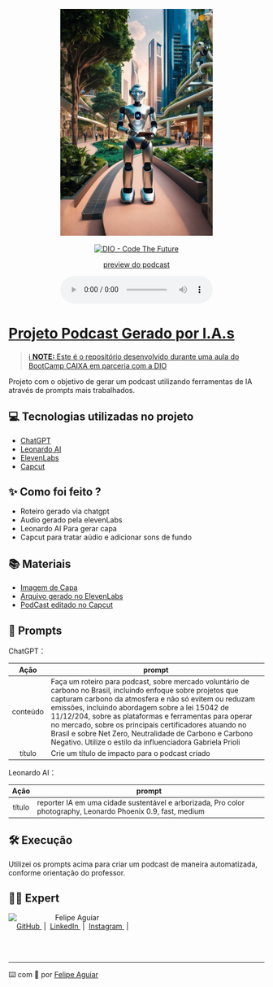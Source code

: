 <p align="center">
<img 
    src="https://github.com/carolmtonelli/prompts-for-podcast-generate-by-ia/blob/main/Capa%20do%20Podcast.jpg"
    width="300"
/>
</p>

<p align="center">
<a href="https://dio.me/">
    <img 
        src="https://img.shields.io/badge/DIO-Code_The_Future-28DA77?logo=youtube" 
        alt="DIO - Code The Future">

</p>

<p align="center">
    preview do podcast
</p>

<div align="center">
    <audio src="output/podcast_editado.MP3" controls title="Podcast editado"></audio>
</div>

# Projeto Podcast Gerado por I.A.s


 > ℹ️ **NOTE:** Este é o repositório desenvolvido durante uma aula do BootCamp CAIXA em parceria com a [DIO](https://dio.me)

Projeto com o objetivo de gerar um podcast utilizando ferramentas de IA através de prompts mais trabalhados.


## 💻 Tecnologias utilizadas no projeto

- [ChatGPT](https://chat.openai.com/) 
- [Leonardo AI](https://leonardo.ai/)
- [ElevenLabs](https://beta.elevenlabs.io/)
- [Capcut](https://www.capcut.com/pt-br/)

## ✨ Como foi feito ?

- Roteiro gerado via chatgpt
- Audio gerado pela elevenLabs
- Leonardo AI Para gerar capa
- Capcut para tratar aúdio e adicionar sons de fundo

## 📚 Materiais

- [Imagem de Capa](https://github.com/carolmtonelli/prompts-for-podcast-generate-by-ia/blob/main/Capa%20do%20Podcast.jpg)
- [Arquivo gerado no ElevenLabs](https://github.com/carolmtonelli/prompts-for-podcast-generate-by-ia/blob/main/ElevenLabs_2025-01-09T11_00_24_Alice_pre_s50_sb75_se25_b_m2.mp3)
- [PodCast editado no Capcut](https://github.com/carolmtonelli/prompts-for-podcast-generate-by-ia/blob/main/PodCast_editado.MP3)

## 🧠 Prompts


ChatGPT：

|  Ação  | prompt                                                                                 |
| :----: | -------------------------------------------------------------------------------------- |
| conteúdo | Faça um roteiro para podcast, sobre mercado voluntário de carbono no Brasil, incluindo enfoque sobre projetos que capturam carbono da atmosfera e não só evitem ou reduzam emissões, incluindo abordagem sobre a lei 15042 de 11/12/204, sobre as plataformas e ferramentas para operar no mercado, sobre os principais certificadores atuando no Brasil e sobre Net Zero, Neutralidade de Carbono e Carbono Negativo. Utilize o estilo da influenciadora Gabriela Prioli |
|  título  | Crie um título de impacto para o podcast criado|

Leonardo AI：

|  Ação  | prompt                                                                                 |
| :----: | -------------------------------------------------------------------------------------- |
| título | reporter IA em uma cidade sustentável e arborizada, Pro color photography, Leonardo Phoenix 0.9, fast, medium |


## 🛠️ Execução

Utilizei os prompts acima para criar um podcast de maneira automatizada, conforme orientação do professor.

## 👨‍💻 Expert

<p>
    <img 
      align=left 
      margin=10 
      width=80 
      src="https://avatars.githubusercontent.com/u/37452836?v=4"
    />
    <p>&nbsp&nbsp&nbspFelipe Aguiar<br>
    &nbsp&nbsp&nbsp
    <a 
        href="https://github.com/felipeAguiarCode">
        GitHub
    </a>
    &nbsp;|&nbsp;
    <a 
        href="www.linkedin.com/in/felipe-exe">
        LinkedIn
    </a>
    &nbsp;|&nbsp;
    <a 
        href="https://www.instagram.com/felipeaguiar.exe/">
        Instagram
    </a>
    &nbsp;|&nbsp;</p>
</p>
<br/><br/>
<p>

---

⌨️ com 💜 por [Felipe Aguiar](https://github.com/felipeAguiarCode)
